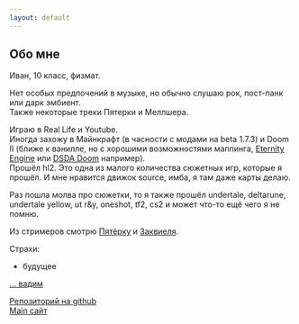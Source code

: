 ```yaml
---
layout: default
---
```


## Обо мне
Иван, 10 класс, физмат.

Нет особых предпочений в музыке, но обычно слушаю рок, пост-панк или дарк эмбиент.  
Также некоторые треки Пятерки и Меллшера.

Играю в Real Life и Youtube.  
Иногда захожу в Майнкрафт (в часности с модами на beta 1.7.3) и Doom II (ближе к ванилле, но с хорошими возможностями маппинга, [Eternity Engine](https://github.com/team-eternity/eternity) или [DSDA Doom](https://github.com/kraflab/dsda-doom) например).  
Прошёл hl2. Это одна из малого количества сюжетных игр, которые я прошёл. И мне нравится движок source, имба, я там даже карты делаю.

Раз пошла молва про сюжетки, то я также прошёл undertale, deltarune, undertale yellow, ut r&y, oneshot, tf2, cs2 и может что-то ещё чего я не помню. 

Из стримеров смотрю [Пятёрку](https://www.youtube.com/channel/UCwKfmsba1g3SDcOzbU4zPXw) и [Заквиеля](https://www.youtube.com/@ZakvielChannel).

Страхи:
- будущее

[... вадим](../2024/10/21/html)

[Репозиторий на github](https://github.com/VanBog335/blog)  
[Main сайт](../..)
